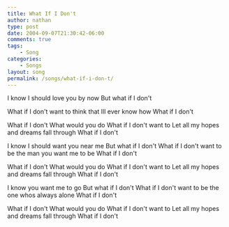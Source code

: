 ```yaml
---
title: What If I Don't
author: nathan
type: post
date: 2004-09-07T21:30:42-06:00
comments: true
tags:
    - Song
categories:
    - Songs
layout: song
permalink: /songs/what-if-i-don-t/
---
```

I know I should love you by now
But what if I don't
<!--more-->
What if I don't want to think that Ill ever know how
What if I don't

What if I don't
What would you do
What if I don't want to
Let all my hopes and dreams fall through
What if I don't

I know I should want you near me
But what if I don't
What if I don't want to be the man you want me to be
What if I don't

What if I don't
What would you do
What if I don't want to
Let all my hopes and dreams fall through
What if I don't

I know you want me to go
But what if I don't
What if I don't want to be the one whos always alone
What if I don't

What if I don't
What would you do
What if I don't want to
Let all my hopes and dreams fall through
What if I don't
